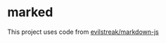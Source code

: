 marked
======

This project uses code from [evilstreak/markdown-js](https://github.com/evilstreak/markdown-js)
